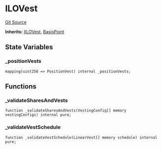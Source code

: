 # ILOVest
[Git Source](https://github.com/KYRDTeam/ilo-contracts/blob/e40a6cd6fab3cc84638afa793f4d9e791b183158/src/base/ILOVest.sol)

**Inherits:**
[IILOVest](/src/interfaces/IILOVest.sol/interface.IILOVest.md), [BasisPoint](/src/base/BasisPoint.sol/abstract.BasisPoint.md)


## State Variables
### _positionVests

```solidity
mapping(uint256 => PositionVest) internal _positionVests;
```


## Functions
### _validateSharesAndVests


```solidity
function _validateSharesAndVests(VestingConfig[] memory vestingConfigs) internal pure;
```

### _validateVestSchedule


```solidity
function _validateVestSchedule(LinearVest[] memory schedule) internal pure;
```


